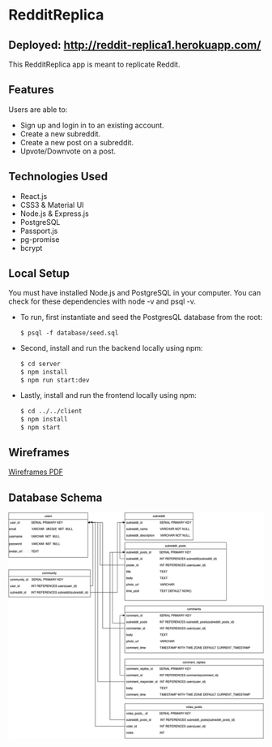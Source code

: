 # RedditReplica

## Deployed: http://reddit-replica1.herokuapp.com/

This RedditReplica app is meant to replicate Reddit.


## Features

Users are able to:

* Sign up and login in to an existing account.
* Create a new subreddit.
* Create a new post on a subreddit.
* Upvote/Downvote on a post.


## Technologies Used

* React.js
* CSS3 & Material UI
* Node.js & Express.js
* PostgreSQL 
* Passport.js
* pg-promise
* bcrypt

##  Local Setup

You must have installed Node.js and PostgreSQL in your computer.
You can check for these dependencies with node -v and psql -v. 

+ To run, first instantiate and seed the PostgresQL database from the root:
  ```
  $ psql -f database/seed.sql
  ```

+ Second, install and run the backend locally using npm:
  ```
  $ cd server
  $ npm install
  $ npm run start:dev
  ```

+ Lastly, install and run the frontend locally using npm:
  ```
  $ cd ../../client
  $ npm install
  $ npm start
  ```


## Wireframes

[Wireframes PDF](./public/images/wireframes.pdf)

 ## Database Schema

![Database Schema](./public/images/databaseSchema_reddit.png)